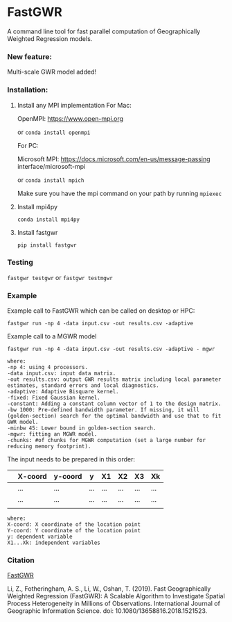 
# FastGWR
A command line tool for fast parallel computation of Geographically Weighted Regression models.
### New feature:
Multi-scale GWR model added!

### Installation:

1. Install any MPI implementation
    For Mac:

    OpenMPI: https://www.open-mpi.org

    or `conda install openmpi`

    For PC:

    Microsoft MPI: https://docs.microsoft.com/en-us/message-passing interface/microsoft-mpi

    or `conda install mpich`

  
    Make sure you have the mpi command on your path by running
    `mpiexec`

  

2. Install mpi4py

    `conda install mpi4py`

 
3. Install fastgwr

    `pip install fastgwr`
    

### Testing 
`fastgwr testgwr` or `fastgwr testmgwr`


### Example
Example call to FastGWR which can be called on desktop or HPC:
```
fastgwr run -np 4 -data input.csv -out results.csv -adaptive
```
Example call to a MGWR model
```
fastgwr run -np 4 -data input.csv -out results.csv -adaptive - mgwr
```
```
where:
-np 4: using 4 processors.
-data input.csv: input data matrix.
-out results.csv: output GWR results matrix including local parameter estimates, standard errors and local diagnostics.
-adaptive: Adaptive Bisquare kernel.
-fixed: Fixed Gaussian kernel.
-constant: Adding a constant column vector of 1 to the design matrix.
-bw 1000: Pre-defined bandwidth parameter. If missing, it will (golden-section) search for the optimal bandwidth and use that to fit GWR model.
-minbw 45: Lower bound in golden-section search.
-mgwr: fitting an MGWR model.
-chunks: #of chunks for MGWR computation (set a large number for reducing memory footprint).
```

The input needs to be prepared in this order:

|   | X-coord | y-coord | y    | X1  | X2  | X3  | Xk  |
|---|---------|---------|------|-----|-----|-----|-----|
|   | ...     | ...     | ...  | ... | ... | ... | ... |
|   | ...     | ...     | ...  | ... | ... | ... | ... |
|   |         |         |      |     |     |     |     |

```
where:
X-coord: X coordinate of the location point
Y-coord: Y coordinate of the location point
y: dependent variable
X1...Xk: independent variables
```



### Citation

[FastGWR](https://www.tandfonline.com/doi/full/10.1080/13658816.2018.1521523)

Li, Z., Fotheringham, A. S., Li, W., Oshan, T. (2019). Fast Geographically Weighted Regression (FastGWR): A Scalable Algorithm to Investigate Spatial Process Heterogeneity in Millions of Observations. International Journal of Geographic Information Science. doi: 10.1080/13658816.2018.1521523.
